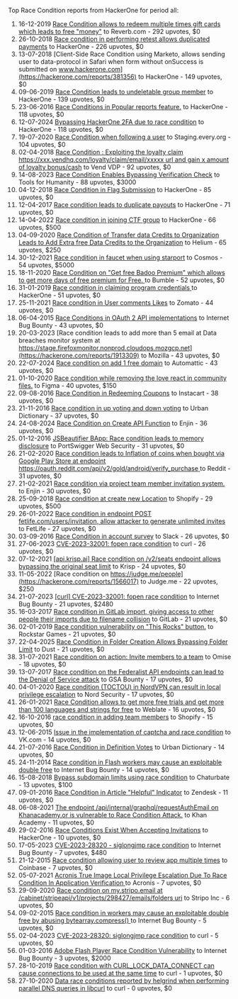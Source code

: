 Top Race Condition reports from HackerOne for period all:

1. 16-12-2019 [Race Condition allows to redeem multiple times gift cards which leads to free "money"](https://hackerone.com/reports/759247) to Reverb.com - 292 upvotes, $0
2. 26-10-2018 [Race condition in performing retest allows duplicated payments](https://hackerone.com/reports/429026) to HackerOne - 226 upvotes, $0
3. 13-07-2018 [Client-Side Race Condition using Marketo, allows sending user to data-protocol in Safari when form without onSuccess is submitted on www.hackerone.com](https://hackerone.com/reports/381356) to HackerOne - 149 upvotes, $0
4. 09-06-2019 [Race Condition leads to undeletable group member](https://hackerone.com/reports/604534) to HackerOne - 139 upvotes, $0
5. 23-06-2016 [Race Conditions in Popular reports feature.](https://hackerone.com/reports/146845) to HackerOne - 118 upvotes, $0
6. 12-07-2024 [Bypassing HackerOne 2FA due to race condition](https://hackerone.com/reports/2598548) to HackerOne - 118 upvotes, $0
7. 19-07-2020 [Race Condition when following a user](https://hackerone.com/reports/927384) to Staging.every.org - 104 upvotes, $0
8. 02-04-2018 [Race Condition : Exploiting the loyalty claim https://xxx.vendhq.com/loyalty/claim/email/xxxxx url and gain x amount of loyalty bonus/cash](https://hackerone.com/reports/331940) to Vend VDP - 92 upvotes, $0
9. 14-08-2023 [Race Condition Enables Bypassing Verification Check](https://hackerone.com/reports/2110030) to Tools for Humanity - 88 upvotes, $3000
10. 04-12-2018 [Race Condition in Flag Submission](https://hackerone.com/reports/454949) to HackerOne - 85 upvotes, $0
11. 12-04-2017 [Race condition leads to duplicate payouts](https://hackerone.com/reports/220445) to HackerOne - 71 upvotes, $0
12. 14-04-2022 [Race condition in joining CTF group](https://hackerone.com/reports/1540969) to HackerOne - 66 upvotes, $500
13. 04-09-2020 [Race Condition of Transfer data Credits to Organization Leads to Add Extra free Data Credits to the Organization](https://hackerone.com/reports/974892) to Helium - 65 upvotes, $250
14. 30-12-2021 [Race condition in faucet when using starport](https://hackerone.com/reports/1438052) to Cosmos - 54 upvotes, $5000
15. 18-11-2020 [Race Condition on "Get free Badoo Premium" which allows to get more days of free premium for Free. ](https://hackerone.com/reports/1037430) to Bumble - 52 upvotes, $0
16. 31-01-2019 [Race condition in claiming program credentials ](https://hackerone.com/reports/488985) to HackerOne - 51 upvotes, $0
17. 25-11-2021 [Race condition in User comments  Likes](https://hackerone.com/reports/1409913) to Zomato - 44 upvotes, $0
18. 06-04-2015 [Race Conditions in OAuth 2 API implementations](https://hackerone.com/reports/55140) to Internet Bug Bounty - 43 upvotes, $0
19. 20-03-2023 [Race condition leads to add more than 5 email at Data breaches monitor system at https://stage.firefoxmonitor.nonprod.cloudops.mozgcp.net](https://hackerone.com/reports/1913309) to Mozilla - 43 upvotes, $0
20. 22-07-2024 [Race condition on add 1 free domain](https://hackerone.com/reports/2616045) to Automattic - 43 upvotes, $0
21. 01-10-2020 [Race condition while removing the love react in community files.](https://hackerone.com/reports/996141) to Figma - 40 upvotes, $150
22. 09-08-2016 [Race Condition in Redeeming Coupons](https://hackerone.com/reports/157996) to Instacart - 38 upvotes, $0
23. 21-11-2016 [Race condition in up voting and down voting](https://hackerone.com/reports/183837) to Urban Dictionary - 37 upvotes, $0
24. 24-08-2024 [Race Condition on Create API Function](https://hackerone.com/reports/2682392) to Enjin - 36 upvotes, $0
25. 01-12-2016 [JSBeautifier BApp: Race condition leads to memory disclosure](https://hackerone.com/reports/187134) to PortSwigger Web Security - 31 upvotes, $0
26. 21-02-2020 [Race condition leads to Inflation of coins when bought via Google Play Store at endpoint https://oauth.reddit.com/api/v2/gold/android/verify_purchase ](https://hackerone.com/reports/801743) to Reddit - 31 upvotes, $0
27. 21-02-2021 [Race condition via project team member invitation system.](https://hackerone.com/reports/1108291) to Enjin - 30 upvotes, $0
28. 25-09-2018 [Race condition at create new Location](https://hackerone.com/reports/413759) to Shopify - 29 upvotes, $500
29. 26-01-2022 [Race condition in endpoint POST fetlife.com/users/invitation, allow attacker to generate unlimited invites](https://hackerone.com/reports/1460373) to FetLife - 27 upvotes, $0
30. 03-09-2016 [Race Condition in account survey](https://hackerone.com/reports/165570) to Slack - 26 upvotes, $0
31. 27-06-2023 [CVE-2023-32001: fopen race condition](https://hackerone.com/reports/2039870) to curl - 26 upvotes, $0
32. 07-12-2021 [[api.krisp.ai] Race condition on /v2/seats endpoint allows bypassing the original seat limit](https://hackerone.com/reports/1418419) to Krisp - 24 upvotes, $0
33. 11-05-2022 [Race condition on https://judge.me/people](https://hackerone.com/reports/1566017) to Judge.me  - 22 upvotes, $250
34. 21-07-2023 [[curl] CVE-2023-32001: fopen race condition](https://hackerone.com/reports/2078571) to Internet Bug Bounty - 21 upvotes, $2480
35. 16-03-2017 [Race condition in GitLab import, giving access to other people their imports due to filename collision](https://hackerone.com/reports/214028) to GitLab - 21 upvotes, $0
36. 02-01-2019 [Race condition vulnerability on "This Rocks" button.](https://hackerone.com/reports/474021) to Rockstar Games - 21 upvotes, $0
37. 22-04-2025 [Race Condition in Folder Creation Allows Bypassing Folder Limit](https://hackerone.com/reports/3104355) to Dust - 21 upvotes, $0
38. 31-07-2021 [Race condition on action: Invite members to a team](https://hackerone.com/reports/1285538) to Omise - 18 upvotes, $0
39. 13-07-2017 [Race condition on the Federalist API endpoints can lead to the Denial of Service attack](https://hackerone.com/reports/249319) to GSA Bounty - 17 upvotes, $0
40. 04-01-2020 [Race condition (TOCTOU) in NordVPN can result in local privilege escalation](https://hackerone.com/reports/768110) to Nord Security - 17 upvotes, $0
41. 26-01-2021 [Race Condition allows to get more free trials and get more than 100 languages and strings for free](https://hackerone.com/reports/1087188) to Weblate - 16 upvotes, $0
42. 16-10-2016 [race condition in adding team members](https://hackerone.com/reports/176127) to Shopify - 15 upvotes, $0
43. 12-06-2015 [Issue in the implementation of captcha and race condition](https://hackerone.com/reports/67562) to VK.com - 14 upvotes, $0
44. 21-07-2016 [Race Condition in Definition Votes](https://hackerone.com/reports/152717) to Urban Dictionary - 14 upvotes, $0
45. 24-11-2014 [Race condition in Flash workers may cause an exploitabl​e double free](https://hackerone.com/reports/37240) to Internet Bug Bounty - 14 upvotes, $0
46. 15-08-2018 [Bypass subdomain limits using race condition](https://hackerone.com/reports/395351) to Chaturbate - 13 upvotes, $100
47. 09-01-2016 [Race Condition in Article "Helpful" Indicator](https://hackerone.com/reports/109485) to Zendesk - 11 upvotes, $0
48. 06-08-2021 [The endpoint /api/internal/graphql/requestAuthEmail on Khanacademy.or is vulnerable to Race Condition Attack.](https://hackerone.com/reports/1293377) to Khan Academy - 11 upvotes, $0
49. 29-02-2016 [Race Conditions Exist When Accepting Invitations](https://hackerone.com/reports/119354) to HackerOne - 10 upvotes, $0
50. 17-05-2023 [ CVE-2023-28320 - siglongjmp race condition](https://hackerone.com/reports/1990421) to Internet Bug Bounty - 7 upvotes, $480
51. 21-12-2015 [Race condition allowing user to review app multiple times](https://hackerone.com/reports/106360) to Coinbase - 7 upvotes, $0
52. 05-07-2021 [Acronis True Image Local Privilege Escalation Due To Race Condition In Application Verification ](https://hackerone.com/reports/1251464) to Acronis - 7 upvotes, $0
53. 29-09-2020 [Race condition on my.stripo.email at /cabinet/stripeapi/v1/projects/298427/emails/folders uri](https://hackerone.com/reports/994051) to Stripo Inc - 6 upvotes, $0
54. 09-02-2015 [Race condition in workers may cause an exploitable double free by abusing bytearray.compress()  ](https://hackerone.com/reports/47227) to Internet Bug Bounty - 5 upvotes, $0
55. 02-04-2023 [CVE-2023-28320: siglongjmp race condition](https://hackerone.com/reports/1929597) to curl - 5 upvotes, $0
56. 01-03-2016 [Adobe Flash Player Race Condition Vulnerability](https://hackerone.com/reports/119657) to Internet Bug Bounty - 3 upvotes, $2000
57. 28-10-2019 [Race condition with CURL_LOCK_DATA_CONNECT can cause connections to be used at the same time](https://hackerone.com/reports/724134) to curl - 1 upvotes, $0
58. 27-10-2020 [Data race conditions reported by helgrind when performing parallel DNS queries in libcurl](https://hackerone.com/reports/1019457) to curl - 0 upvotes, $0
